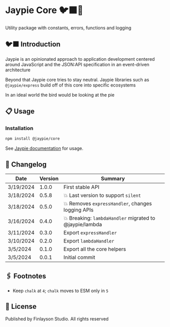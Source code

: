 # Jaypie Core 🐦‍⬛🥧

Utility package with constants, errors, functions and logging

## 🐦‍⬛ Introduction

Jaypie is an opinionated approach to application development centered around JavaScript and the JSON:API specification in an event-driven architecture

Beyond that Jaypie core tries to stay neutral. Jaypie libraries such as `@jaypie/express` build off of this core into specific ecosystems

In an ideal world the bird would be looking at the pie

## 📋 Usage

### Installation

```bash
npm install @jaypie/core
```

See [Jaypie documentation](https://github.com/finlaysonstudio/jaypie) for usage.


## 📝 Changelog

| Date       | Version | Summary        |
| ---------- | ------- | -------------- |
|  3/19/2024 |   1.0.0 | First stable API |
|  3/18/2024 |   0.5.8 | 💥 Last version to support `silent` |
|  3/18/2024 |   0.5.0 | 💥 Removes `expressHandler`, changes logging APIs |
|  3/16/2024 |   0.4.0 | 💥 Breaking: `lambdaHandler` migrated to @jaypie/lambda |
|  3/11/2024 |   0.3.0 | Export `expressHandler` |
|  3/10/2024 |   0.2.0 | Export `lambdaHandler` |
|   3/5/2024 |   0.1.0 | Export all the core helpers |
|   3/5/2024 |   0.0.1 | Initial commit |

## 🖇️ Footnotes

* Keep `chalk` at `4`; `chalk` moves to ESM only in `5`

## 📜 License

Published by Finlayson Studio. All rights reserved
